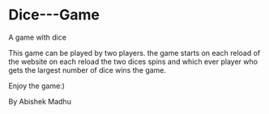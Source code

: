 # Dice---Game
A game with dice

This game can be played by two players.
the game starts on each reload of the website
on each reload the two dices spins and which ever player who gets the largest number of dice wins the game.

Enjoy the game:)

By Abishek Madhu
